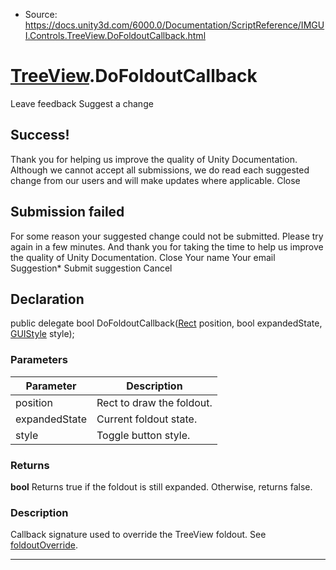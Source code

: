 * Source: https://docs.unity3d.com/6000.0/Documentation/ScriptReference/IMGUI.Controls.TreeView.DoFoldoutCallback.html

#  [TreeView](https://docs.unity3d.com/6000.0/Documentation/ScriptReference/IMGUI.Controls.TreeView.html).DoFoldoutCallback
Leave feedback
Suggest a change
## Success!
Thank you for helping us improve the quality of Unity Documentation. Although we cannot accept all submissions, we do read each suggested change from our users and will make updates where applicable.
Close
## Submission failed
For some reason your suggested change could not be submitted. Please <a>try again</a> in a few minutes. And thank you for taking the time to help us improve the quality of Unity Documentation.
Close
Your name Your email Suggestion* Submit suggestion
Cancel
## Declaration
public delegate bool DoFoldoutCallback([Rect](https://docs.unity3d.com/6000.0/Documentation/ScriptReference/Rect.html) position, bool expandedState, [GUIStyle](https://docs.unity3d.com/6000.0/Documentation/ScriptReference/GUIStyle.html) style); 
### Parameters
Parameter | Description  
---|---  
position | Rect to draw the foldout.  
expandedState | Current foldout state.  
style | Toggle button style.  
### Returns
**bool** Returns true if the foldout is still expanded. Otherwise, returns false. 
### Description
Callback signature used to override the TreeView foldout. See [foldoutOverride](https://docs.unity3d.com/6000.0/Documentation/ScriptReference/IMGUI.Controls.TreeView-foldoutOverride.html).
* * *
